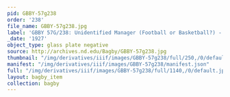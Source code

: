 ```yaml
---
pid: GBBY-57g238
order: '238'
file_name: GBBY-57g238.jpg
label: 'GBBY 57G/238: Unidentified Manager (Football or Basketball?) - c1927'
_date: '1927'
object_type: glass plate negative
source: http://archives.nd.edu/Bagby/GBBY-57g238.jpg
thumbnail: "/img/derivatives/iiif/images/GBBY-57g238/full/250,/0/default.jpg"
manifest: "/img/derivatives/iiif/images/GBBY-57g238/manifest.json"
full: "/img/derivatives/iiif/images/GBBY-57g238/full/1140,/0/default.jpg"
layout: bagby_item
collection: bagby
---
```

